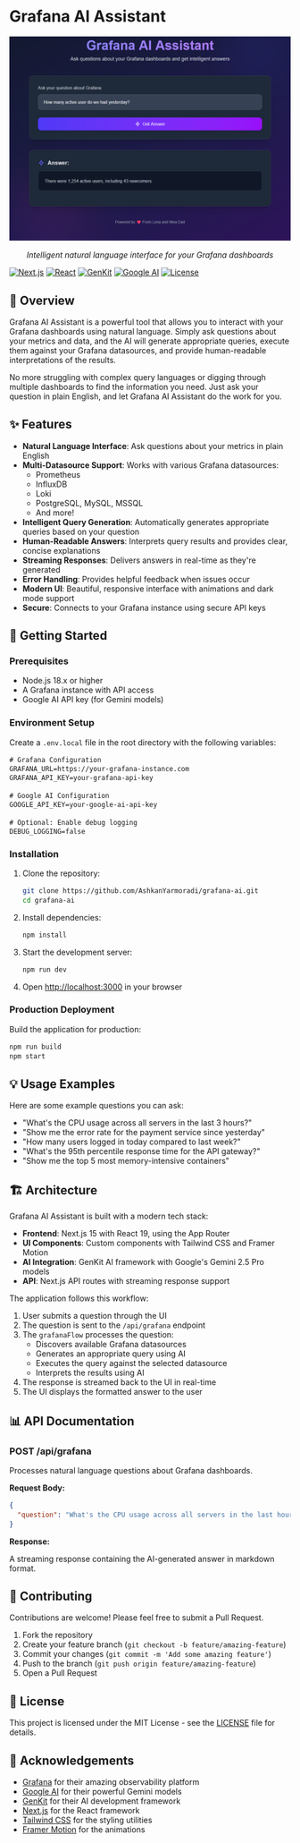 # Grafana AI Assistant

<div align="center">
  <img src="public/screenshot.png" alt="Grafana AI Assistant Logo" />
  <p><em>Intelligent natural language interface for your Grafana dashboards</em></p>
</div>

[![Next.js](https://img.shields.io/badge/Next.js-15.3.4-blue.svg)](https://nextjs.org/)
[![React](https://img.shields.io/badge/React-19.1.0-blue.svg)](https://reactjs.org/)
[![GenKit](https://img.shields.io/badge/GenKit-1.14.0-purple.svg)](https://genkit.ai/)
[![Google AI](https://img.shields.io/badge/Google%20AI-Gemini%202.5%20Pro-green.svg)](https://ai.google.dev/)
[![License](https://img.shields.io/badge/License-MIT-yellow.svg)](LICENSE)

## 🌟 Overview

Grafana AI Assistant is a powerful tool that allows you to interact with your Grafana dashboards using natural language. Simply ask questions about your metrics and data, and the AI will generate appropriate queries, execute them against your Grafana datasources, and provide human-readable interpretations of the results.

No more struggling with complex query languages or digging through multiple dashboards to find the information you need. Just ask your question in plain English, and let Grafana AI Assistant do the work for you.

## ✨ Features

- **Natural Language Interface**: Ask questions about your metrics in plain English
- **Multi-Datasource Support**: Works with various Grafana datasources:
  - Prometheus
  - InfluxDB
  - Loki
  - PostgreSQL, MySQL, MSSQL
  - And more!
- **Intelligent Query Generation**: Automatically generates appropriate queries based on your question
- **Human-Readable Answers**: Interprets query results and provides clear, concise explanations
- **Streaming Responses**: Delivers answers in real-time as they're generated
- **Error Handling**: Provides helpful feedback when issues occur
- **Modern UI**: Beautiful, responsive interface with animations and dark mode support
- **Secure**: Connects to your Grafana instance using secure API keys

## 🚀 Getting Started

### Prerequisites

- Node.js 18.x or higher
- A Grafana instance with API access
- Google AI API key (for Gemini models)

### Environment Setup

Create a `.env.local` file in the root directory with the following variables:

```env
# Grafana Configuration
GRAFANA_URL=https://your-grafana-instance.com
GRAFANA_API_KEY=your-grafana-api-key

# Google AI Configuration
GOOGLE_API_KEY=your-google-ai-api-key

# Optional: Enable debug logging
DEBUG_LOGGING=false
```

### Installation

1. Clone the repository:
   ```bash
   git clone https://github.com/AshkanYarmoradi/grafana-ai.git
   cd grafana-ai
   ```

2. Install dependencies:
   ```bash
   npm install
   ```

3. Start the development server:
   ```bash
   npm run dev
   ```

4. Open [http://localhost:3000](http://localhost:3000) in your browser

### Production Deployment

Build the application for production:

```bash
npm run build
npm start
```

## 💡 Usage Examples

Here are some example questions you can ask:

- "What's the CPU usage across all servers in the last 3 hours?"
- "Show me the error rate for the payment service since yesterday"
- "How many users logged in today compared to last week?"
- "What's the 95th percentile response time for the API gateway?"
- "Show me the top 5 most memory-intensive containers"

## 🏗️ Architecture

Grafana AI Assistant is built with a modern tech stack:

- **Frontend**: Next.js 15 with React 19, using the App Router
- **UI Components**: Custom components with Tailwind CSS and Framer Motion
- **AI Integration**: GenKit AI framework with Google's Gemini 2.5 Pro models
- **API**: Next.js API routes with streaming response support

The application follows this workflow:

1. User submits a question through the UI
2. The question is sent to the `/api/grafana` endpoint
3. The `grafanaFlow` processes the question:
   - Discovers available Grafana datasources
   - Generates an appropriate query using AI
   - Executes the query against the selected datasource
   - Interprets the results using AI
4. The response is streamed back to the UI in real-time
5. The UI displays the formatted answer to the user

## 📊 API Documentation

### POST /api/grafana

Processes natural language questions about Grafana dashboards.

**Request Body:**

```json
{
  "question": "What's the CPU usage across all servers in the last hour?"
}
```

**Response:**

A streaming response containing the AI-generated answer in markdown format.

## 🤝 Contributing

Contributions are welcome! Please feel free to submit a Pull Request.

1. Fork the repository
2. Create your feature branch (`git checkout -b feature/amazing-feature`)
3. Commit your changes (`git commit -m 'Add some amazing feature'`)
4. Push to the branch (`git push origin feature/amazing-feature`)
5. Open a Pull Request

## 📄 License

This project is licensed under the MIT License - see the [LICENSE](LICENSE) file for details.

## 🙏 Acknowledgements

- [Grafana](https://grafana.com/) for their amazing observability platform
- [Google AI](https://ai.google.dev/) for their powerful Gemini models
- [GenKit](https://genkit.ai/) for their AI development framework
- [Next.js](https://nextjs.org/) for the React framework
- [Tailwind CSS](https://tailwindcss.com/) for the styling utilities
- [Framer Motion](https://www.framer.com/motion/) for the animations
